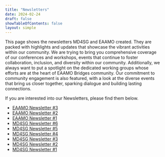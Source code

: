 ```yaml
---
title: "Newsletters"
date: 2024-02-24
draft: false
showTableOfContents: false
layout: simple
---
```


This page shows the newsletters MD4SG and EAAMO created. They are packed with highlights and updates that showcase the vibrant activities within our community. We are trying to bring you comprehensive coverage of our conferences and workshops, events that continue to foster collaboration, inclusion, and diversity within our community. Additionally, we always want to put a spotlight on the dedicated working groups whose efforts are at the heart of EAAMO Bridges community. Our commitment to community engagement is also featured, with a look at the diverse events that bring us closer together, sparking dialogue and building lasting connections. 

If you are interested into our Newsletters, please find them below.

* [EAAMO Newsletter #3](EAAMO_Newsletter_3.pdf)
* [EAAMO Newsletter #2](EAAMO_Newsletter_2.pdf)
* [EAAMO Newsletter #1](EAAMO_Newsletter_1.pdf)
* [MD4SG Newsletter #6](MD4SG_Newsletter_6.pdf)
* [MD4SG Newsletter #5](MD4SG_Newsletter_5.pdf)
* [MD4SG Newsletter #4](MD4SG_Newsletter_4.pdf)
* [MD4SG Newsletter #3](MD4SG_Newsletter_3.pdf)
* [MD4SG Newsletter #2](MD4SG_Newsletter_2.pdf)
* [MD4SG Newsletter #1](MD4SG_Newsletter_1.pdf)
